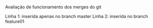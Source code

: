 Avaliação de funcionamento dos merges do git

Linha 1: inserida apenas no branch master
Linha 2: inserida no branch feature01

